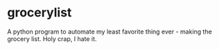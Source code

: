 # grocerylist
A python program to automate my least favorite thing ever - making the grocery list. Holy crap, I hate it.
